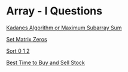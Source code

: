 # Array - I Questions
[Kadanes Algorithm or Maximum Subarray Sum](https://www.codingninjas.com/codestudio/problems/630526?topList=striver-sde-sheet-problems&utm_source=striver&utm_medium=website)

[Set Matrix Zeros](https://www.codingninjas.com/codestudio/problems/set-matrix-zeros_3846774?topList=striver-sde-sheet-problems&utm_source=striver&utm_medium=website)

[Sort 0 1 2](https://www.codingninjas.com/codestudio/problems/631055?topList=striver-sde-sheet-problems&utm_source=striver&utm_medium=website)

[Best Time to Buy and Sell Stock](https://www.codingninjas.com/codestudio/problems/893405?topList=striver-sde-sheet-problems&utm_source=striver&utm_medium=website)
